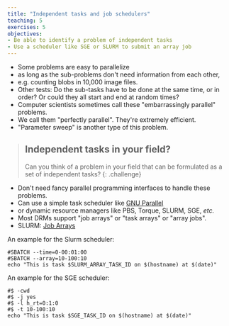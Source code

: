 ```yaml
---
title: "Independent tasks and job schedulers"
teaching: 5
exercises: 5
objectives:
- Be able to identify a problem of independent tasks
- Use a scheduler like SGE or SLURM to submit an array job 
---
```


- Some problems are easy to parallelize
- as long as the sub-problems don't need information from each other,
- e.g. counting blobs in 10,000 image files.
- Other tests: Do the sub-tasks have to be done at the same time, 
 or in order? Or could they all start and end at random times?
- Computer scientists sometimes call these "embarrassingly parallel" problems.
- We call them "perfectly parallel". They're extremely efficient.
- "Parameter sweep" is another type of this problem.

> ## Independent tasks in your field?
>
> Can you think of a problem in your field that can be formulated
> as a set of independent tasks?
{: .challenge}

- Don't need fancy parallel programming interfaces to handle these problems.
- Can use a simple task scheduler like [GNU Parallel](https://docs.computecanada.ca/wiki/GNU_Parallel)
- or dynamic resource managers like PBS, Torque, SLURM, SGE, *etc.*
- Most DRMs support "job arrays" or "task arrays" or "array jobs".
- SLURM: [Job Arrays](https://docs.computecanada.ca/wiki/Job_arrays) 


An example for the Slurm scheduler:

~~~ {.shell}
#SBATCH --time=0-00:01:00
#SBATCH --array=10-100:10
echo "This is task $SLURM_ARRAY_TASK_ID on $(hostname) at $(date)"
~~~

An example for the SGE scheduler:

~~~ {.shell}
#$ -cwd
#$ -j yes
#$ -l h_rt=0:1:0
#$ -t 10-100:10
echo "This is task $SGE_TASK_ID on $(hostname) at $(date)"
~~~

